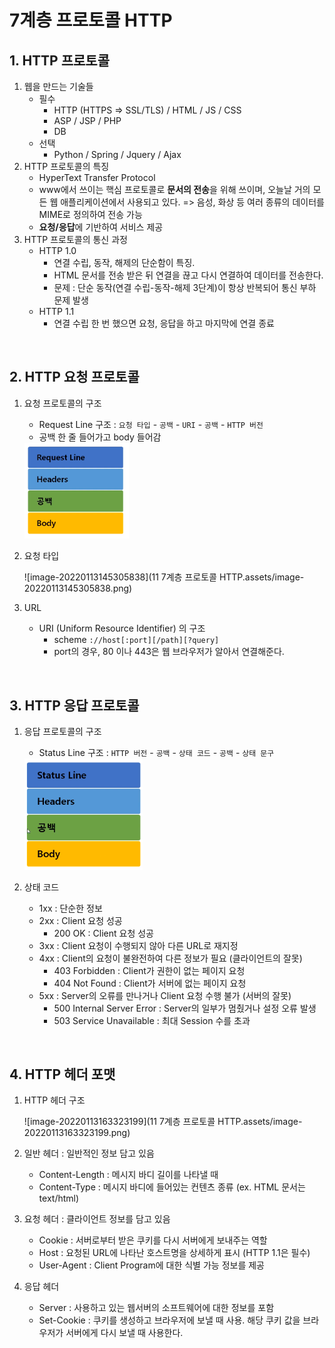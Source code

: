 # 7계층 프로토콜 HTTP



## 1. HTTP 프로토콜

1. 웹을 만드는 기술들
   - 필수
     - HTTP (HTTPS => SSL/TLS) / HTML / JS / CSS
     - ASP / JSP / PHP
     - DB
   - 선택
     - Python / Spring / Jquery / Ajax
2. HTTP 프로토콜의 특징
   - HyperText Transfer Protocol
   - www에서 쓰이는 핵심 프로토콜로 **문서의 전송**을 위해 쓰이며, 오늘날 거의 모든 웹 애플리케이션에서 사용되고 있다. => 음성, 화상 등 여러 종류의 데이터를 MIME로 정의하여 전송 가능
   - **요청/응답**에 기반하여 서비스 제공
3. HTTP 프로토콜의 통신 과정
   - HTTP 1.0
     - 연결 수립, 동작, 해제의 단순함이 특징. 
     - HTML 문서를 전송 받은 뒤 연결을 끊고 다시 연결하여 데이터를 전송한다.
     - 문제 : 단순 동작(연결 수립-동작-해제 3단계)이 항상 반복되어 통신 부하 문제 발생
   - HTTP 1.1
     - 연결 수립 한 번 했으면 요청, 응답을 하고 마지막에 연결 종료

<br/>

## 2. HTTP 요청 프로토콜

1. 요청 프로토콜의 구조

   - Request Line 구조 : `요청 타입` - `공백` - `URI` - `공백` - `HTTP 버전`
   - 공백 한 줄 들어가고 body 들어감

   <img src="11 7계층 프로토콜 HTTP.assets/image-20220113144633382.png" alt="image-20220113144633382" style="zoom:67%;" />

2. 요청 타입

   ![image-20220113145305838](11 7계층 프로토콜 HTTP.assets/image-20220113145305838.png)

3. URL

   - URI (Uniform Resource Identifier) 의 구조 
     - scheme `://host[:port][/path][?query]`
     - port의 경우, 80 이나 443은 웹 브라우저가 알아서 연결해준다.

<br/>

## 3. HTTP 응답 프로토콜

1. 응답 프로토콜의 구조

   - Status Line 구조 : `HTTP 버전` - `공백` - `상태 코드` - `공백` - `상태 문구`

   <img src="11 7계층 프로토콜 HTTP.assets/image-20220113162725221.png" alt="image-20220113162725221" style="zoom:67%;" />

2. 상태 코드

   - 1xx : 단순한 정보
   - 2xx : Client 요청 성공
     - 200 OK : Client 요청 성공
   - 3xx : Client 요청이 수행되지 않아 다른 URL로 재지정
   - 4xx : Client의 요청이 불완전하여 다른 정보가 필요 (클라이언트의 잘못)
     - 403 Forbidden : Client가 권한이 없는 페이지 요청
     - 404 Not Found : Client가 서버에 없는 페이지 요청
   - 5xx : Server의 오류를 만나거나 Client 요청 수행 불가 (서버의 잘못)
     - 500 Internal Server Error : Server의 일부가 멈췄거나 설정 오류 발생
     - 503 Service Unavailable : 최대 Session 수를 초과

<br/>

## 4. HTTP 헤더 포맷

1. HTTP 헤더 구조

   ![image-20220113163323199](11 7계층 프로토콜 HTTP.assets/image-20220113163323199.png)

2. 일반 헤더 : 일반적인 정보 담고 있음

   - Content-Length : 메시지 바디 길이를 나타낼 때
   - Content-Type : 메시지 바디에 들어있는 컨텐츠 종류 (ex. HTML 문서는 text/html)

3. 요청 헤더 : 클라이언트 정보를 담고 있음

   - Cookie : 서버로부터 받은 쿠키를 다시 서버에게 보내주는 역할
   - Host : 요청된 URL에 나타난 호스트명을 상세하게 표시 (HTTP 1.1은 필수)
   - User-Agent : Client Program에 대한 식별 가능 정보를 제공

4. 응답 헤더

   - Server : 사용하고 있는 웹서버의 소프트웨어에 대한 정보를 포함
   - Set-Cookie : 쿠키를 생성하고 브라우저에 보낼 때 사용. 해당 쿠키 값을 브라우저가 서버에게 다시 보낼 때 사용한다.
